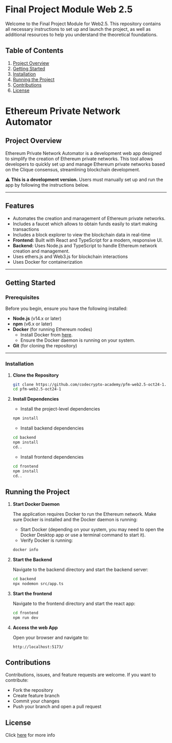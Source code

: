 # Final Project Module Web 2.5

Welcome to the Final Project Module  for Web2.5. This repository contains all necessary instructions to set up and launch the project, as well as additional resources to help you understand the theoretical foundations.

## Table of Contents
1. [Project Overview](#project-overview)
2. [Getting Started](#getting-started)
3. [Installation](#installation)
4. [Running the Project](#running-the-project)
5. [Contributions](#contributions)
7. [License](#license)

# **Ethereum Private Network Automator**

## **Project Overview**
Ethereum Private Network Automator is a development web app designed to simplify the creation of Ethereum private networks. This tool allows developers to quickly set up and manage Ethereum private networks based on the Clique consensus, streamlining blockchain development.

⚠️ **This is a development version.** Users must manually set up and run the app by following the instructions below.

---

## **Features**
- Automates the creation and management of Ethereum private networks.
- Includes a faucet which allows to obtain funds easily to start making transactions
- Includes a block explorer to view the blockchain data in real-time 
- **Frontend:** Built with React and TypeScript for a modern, responsive UI.
- **Backend:** Uses Node.js and TypeScript to handle Ethereum network creation and management.
- Uses ethers.js and Web3.js for blockchain interactions
- Uses Docker for containerization

---

## **Getting Started**

### **Prerequisites**
Before you begin, ensure you have the following installed:

- **Node.js** (v14.x or later)
- **npm** (v6.x or later)
- **Docker** (for running Ethereum nodes)
  - Install Docker from [here](https://www.docker.com/get-started).
  - Ensure the Docker daemon is running on your system.
- **Git** (for cloning the repository)

---

### **Installation**

1. **Clone the Repository**
   ```bash
   git clone https://github.com/codecrypto-academy/pfm-web2.5-oct24-1.git
   cd pfm-web2.5-oct24-1

1. **Install Dependencies**
    
    - Install the project-level dependencies
    ```bash
    npm install
    ```
    - Install backend dependencies
    ```bash
    cd backend
    npm install
    cd..
    ```

    - Install frontend dependencies
    ```bash
    cd frontend
    npm install
    cd..
    ```

## **Running the Project**
    
1. **Start Docker Daemon**
    
    The application requires Docker to run the Ethereum network. Make sure Docker is installed and the Docker daemon is running:

    - Start Docker (depending on your system, you may need to open the Docker Desktop app or use a terminal command to start it).
    - Verify Docker is running:
    ```bash
    docker info
    ```

1. **Start the Backend**

    Navigate to the backend directory and start the backend server:
    ```bash
    cd backend
    npx nodemon src/app.ts
    ```

1. **Start the frontend**
    
    Navigate to the frontend directory and start the react app:
    ```bash
    cd frontend
    npm run dev
    ```

1. **Access the web App**
    
    Open your browser and navigate to:
    ```
    http://localhost:5173/
    ```

## **Contributions**

Contributions, issues, and feature requests are welcome. If you want to contribute:
- Fork the repository
- Create feature branch
- Commit your changes
- Push your branch and open a pull request

## **License**
    
Click [here](https://github.com/codecrypto-academy/pfm-web2.5-oct24-1/blob/main/LICENSE) for more info
